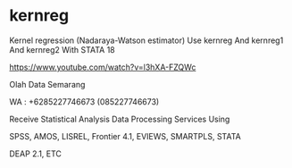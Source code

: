 # kernreg
Kernel regression (Nadaraya-Watson estimator) Use kernreg And kernreg1 And kernreg2 With STATA 18

https://www.youtube.com/watch?v=l3hXA-FZQWc

Olah Data Semarang

WA : +6285227746673 (085227746673)

Receive Statistical Analysis Data Processing Services Using

SPSS, AMOS, LISREL, Frontier 4.1, EVIEWS, SMARTPLS, STATA

DEAP 2.1, ETC
